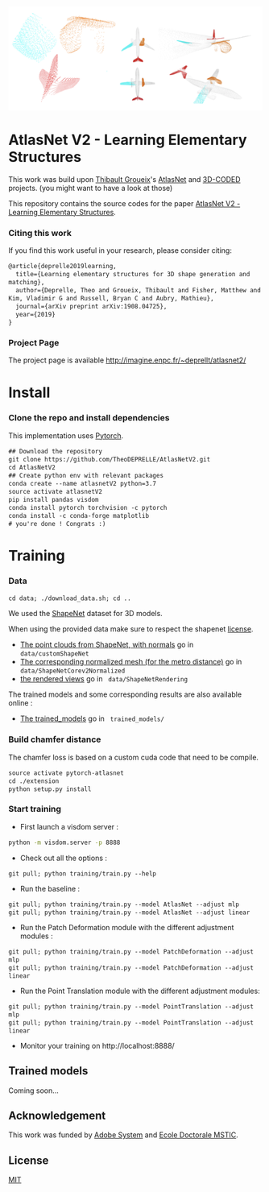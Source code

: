 ![teaset](img/teaser.png)    

# AtlasNet V2 - Learning Elementary Structures
This work was build upon [Thibault Groueix](https://github.com/ThibaultGROUEIX/)'s [AtlasNet](https://github.com/ThibaultGROUEIX/AtlasNet) and [3D-CODED](https://github.com/ThibaultGROUEIX/3D-CODED) projects. (you might want to have a look at those)

This repository contains the source codes for the paper [AtlasNet V2 - Learning Elementary Structures](https://arxiv.org/abs/1908.04725).

### Citing this work

If you find this work useful in your research, please consider citing:

```
@article{deprelle2019learning,
  title={Learning elementary structures for 3D shape generation and matching},
  author={Deprelle, Theo and Groueix, Thibault and Fisher, Matthew and Kim, Vladimir G and Russell, Bryan C and Aubry, Mathieu},
  journal={arXiv preprint arXiv:1908.04725},
  year={2019}
}
```

### Project Page

The project page is available http://imagine.enpc.fr/~deprellt/atlasnet2/

# Install

### Clone the repo and install dependencies 

This implementation uses [Pytorch](http://pytorch.org/).

```shell
## Download the repository
git clone https://github.com/TheoDEPRELLE/AtlasNetV2.git
cd AtlasNetV2
## Create python env with relevant packages
conda create --name atlasnetV2 python=3.7
source activate atlasnetV2
pip install pandas visdom
conda install pytorch torchvision -c pytorch
conda install -c conda-forge matplotlib
# you're done ! Congrats :)

```

# Training

### Data

```shell
cd data; ./download_data.sh; cd ..
```
We used the [ShapeNet](https://www.shapenet.org/) dataset for 3D models.

When using the provided data make sure to respect the shapenet [license](https://shapenet.org/terms).

* [The point clouds from ShapeNet, with normals](https://cloud.enpc.fr/s/j2ECcKleA1IKNzk) go in ``` data/customShapeNet```
* [The corresponding normalized mesh (for the metro distance)](https://cloud.enpc.fr/s/RATKsfLQUSu0JWW) go in ``` data/ShapeNetCorev2Normalized```
* [the rendered views](https://cloud.enpc.fr/s/S6TCx1QJzviNHq0) go in ``` data/ShapeNetRendering```

The trained models and some corresponding results are also available online :

* [The trained_models](https://cloud.enpc.fr/s/c27Df7fRNXW2uG3) go in ``` trained_models/```


### Build chamfer distance

The chamfer loss is based on a custom cuda code that need to be compile.

```shell
source activate pytorch-atlasnet
cd ./extension
python setup.py install
```



### Start training

* First launch a visdom server :

```bash
python -m visdom.server -p 8888
```

* Check out all the options :

```shell
git pull; python training/train.py --help
```

* Run the baseline :

```shell
git pull; python training/train.py --model AtlasNet --adjust mlp
git pull; python training/train.py --model AtlasNet --adjust linear
```
* Run the Patch Deformation module with the different adjustment modules :

```shell
git pull; python training/train.py --model PatchDeformation --adjust mlp
git pull; python training/train.py --model PatchDeformation --adjust linear
```

* Run the Point Translation module with the different adjustment modules:

```shell
git pull; python training/train.py --model PointTranslation --adjust mlp
git pull; python training/train.py --model PointTranslation --adjust linear
```


* Monitor your training on http://localhost:8888/

## Trained models

Coming soon...

## Acknowledgement

This work was funded by [Adobe System](https://github.com/fxia22/pointGAN) and [Ecole Doctorale MSTIC](http://www.univ-paris-est.fr/fr/-ecole-doctorale-mathematiques-et-stic-mstic-ed-532/).


## License

[MIT](https://github.com/ThibaultGROUEIX/AtlasNet/blob/master/license_MIT)
